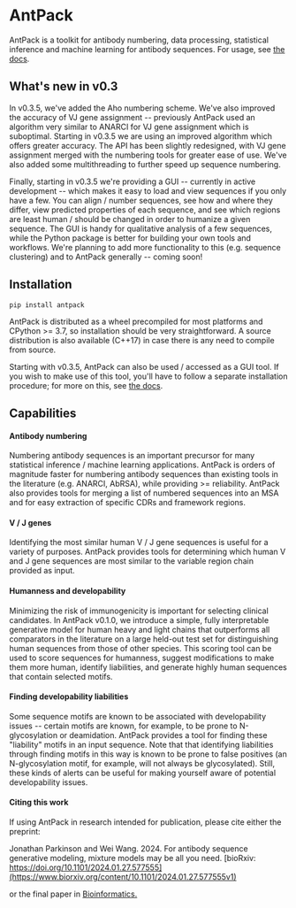 # AntPack

AntPack is a toolkit for antibody numbering, data processing, statistical inference and
machine learning for antibody sequences. For usage,
see [the docs](https://antpack.readthedocs.io/en/latest/index.html).


## What's new in v0.3

In v0.3.5, we've added the Aho numbering scheme. We've also improved the
accuracy of VJ gene assignment -- previously AntPack used an algorithm
very similar to ANARCI for VJ gene assignment which is suboptimal. Starting
in v0.3.5 we are using an improved algorithm which offers greater accuracy.
The API has been slightly redesigned, with VJ gene assignment merged with
the numbering tools for greater ease of use. We've also added some multithreading
to further speed up sequence numbering.

Finally, starting in v0.3.5 we're providing a GUI -- currently in active
development -- which makes it easy to load and view sequences if you only
have a few. You can align / number sequences, see how and where they differ,
view predicted properties of each sequence, and see which regions are least
human / should be changed in order to humanize a given sequence. The GUI
is handy for qualitative analysis of a few sequences, while
the Python package is better for building your own tools and workflows.
We're planning to add more functionality to this (e.g. sequence clustering)
and to AntPack generally -- coming soon!


## Installation

```
pip install antpack
```

AntPack is distributed as a wheel precompiled for most platforms and CPython >= 3.7,
so installation should be very straightforward. A source distribution is also available
(C++17) in case there is any need to compile from source.

Starting with v0.3.5, AntPack can also be used / accessed as a GUI tool. If you wish
to make use of this tool, you'll have to follow a separate installation procedure;
for more on this, see [the docs](https://antpack.readthedocs.io/en/latest/index.html).

## Capabilities


#### Antibody numbering

Numbering antibody sequences is an important precursor for many statistical inference /
machine learning applications. AntPack is orders of magnitude faster for numbering
antibody sequences than existing tools in the literature (e.g. ANARCI, AbRSA),
while providing >= reliability. AntPack also provides tools for merging a list
of numbered sequences into an MSA and for easy extraction of specific CDRs and
framework regions.


#### V / J genes

Identifying the most similar human V / J gene sequences is useful for a variety of
purposes. AntPack provides tools for determining which human V and J gene sequences
are most similar to the variable region chain provided as input.


#### Humanness and developability

Minimizing the risk of immunogenicity is important for selecting clinical
candidates. In AntPack v0.1.0, we introduce a simple, fully interpretable
generative model for human heavy and light chains that outperforms all
comparators in the literature on a large held-out test set for distinguishing
human sequences from those of other species. This scoring tool can be used
to score sequences for humanness, suggest modifications to make them more
human, identify liabilities, and generate highly human sequences that contain
selected motifs.


#### Finding developability liabilities

Some sequence motifs are known to be associated with developability issues -- certain
motifs are known, for example, to be prone to N-glycosylation or deamidation. AntPack
provides a tool for finding these "liability" motifs in an input sequence. Note that
that identifying liabilities through finding motifs in this way is known to be prone
to false positives (an N-glycosylation motif, for example, will not always be glycosylated).
Still, these kinds of alerts can be useful for making yourself aware of potential
developability issues.


#### Citing this work

If using AntPack in research intended for publication, please cite
either the preprint:

Jonathan Parkinson and Wei Wang. 2024. For antibody sequence generative modeling,
mixture models may be all you need.
[bioRxiv: https://doi.org/10.1101/2024.01.27.577555](https://www.biorxiv.org/content/10.1101/2024.01.27.577555v1)

or the final paper in [Bioinformatics.](https://academic.oup.com/bioinformatics/article/40/5/btae278/7656770)
